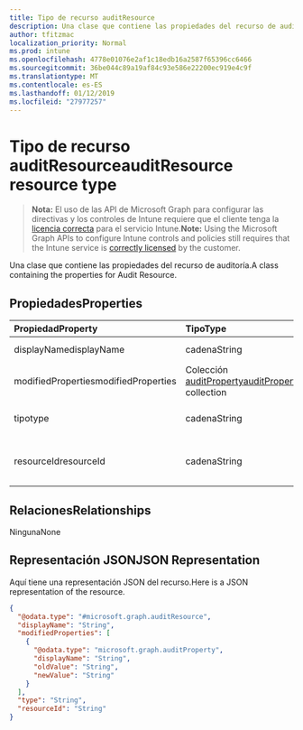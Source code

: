 ```yaml
---
title: Tipo de recurso auditResource
description: Una clase que contiene las propiedades del recurso de auditoría.
author: tfitzmac
localization_priority: Normal
ms.prod: intune
ms.openlocfilehash: 4778e01076e2af1c18edb16a2587f65396cc6466
ms.sourcegitcommit: 36be044c89a19af84c93e586e22200ec919e4c9f
ms.translationtype: MT
ms.contentlocale: es-ES
ms.lasthandoff: 01/12/2019
ms.locfileid: "27977257"
---
```

# <a name="auditresource-resource-type"></a><span data-ttu-id="229f1-103">Tipo de recurso auditResource</span><span class="sxs-lookup"><span data-stu-id="229f1-103">auditResource resource type</span></span>

> <span data-ttu-id="229f1-104">**Nota:** El uso de las API de Microsoft Graph para configurar las directivas y los controles de Intune requiere que el cliente tenga la [licencia correcta](https://go.microsoft.com/fwlink/?linkid=839381) para el servicio Intune.</span><span class="sxs-lookup"><span data-stu-id="229f1-104">**Note:** Using the Microsoft Graph APIs to configure Intune controls and policies still requires that the Intune service is [correctly licensed](https://go.microsoft.com/fwlink/?linkid=839381) by the customer.</span></span>

<span data-ttu-id="229f1-105">Una clase que contiene las propiedades del recurso de auditoría.</span><span class="sxs-lookup"><span data-stu-id="229f1-105">A class containing the properties for Audit Resource.</span></span>
## <a name="properties"></a><span data-ttu-id="229f1-106">Propiedades</span><span class="sxs-lookup"><span data-stu-id="229f1-106">Properties</span></span>
|<span data-ttu-id="229f1-107">Propiedad</span><span class="sxs-lookup"><span data-stu-id="229f1-107">Property</span></span>|<span data-ttu-id="229f1-108">Tipo</span><span class="sxs-lookup"><span data-stu-id="229f1-108">Type</span></span>|<span data-ttu-id="229f1-109">Descripción</span><span class="sxs-lookup"><span data-stu-id="229f1-109">Description</span></span>|
|:---|:---|:---|
|<span data-ttu-id="229f1-110">displayName</span><span class="sxs-lookup"><span data-stu-id="229f1-110">displayName</span></span>|<span data-ttu-id="229f1-111">cadena</span><span class="sxs-lookup"><span data-stu-id="229f1-111">String</span></span>|<span data-ttu-id="229f1-112">Nombre para mostrar.</span><span class="sxs-lookup"><span data-stu-id="229f1-112">Display name.</span></span>|
|<span data-ttu-id="229f1-113">modifiedProperties</span><span class="sxs-lookup"><span data-stu-id="229f1-113">modifiedProperties</span></span>|<span data-ttu-id="229f1-114">Colección [auditProperty](../resources/intune-auditing-auditproperty.md)</span><span class="sxs-lookup"><span data-stu-id="229f1-114">[auditProperty](../resources/intune-auditing-auditproperty.md) collection</span></span>|<span data-ttu-id="229f1-115">Lista de propiedades modificadas.</span><span class="sxs-lookup"><span data-stu-id="229f1-115">List of modified properties.</span></span>|
|<span data-ttu-id="229f1-116">tipo</span><span class="sxs-lookup"><span data-stu-id="229f1-116">type</span></span>|<span data-ttu-id="229f1-117">cadena</span><span class="sxs-lookup"><span data-stu-id="229f1-117">String</span></span>|<span data-ttu-id="229f1-118">Tipo del recurso de auditoría.</span><span class="sxs-lookup"><span data-stu-id="229f1-118">Audit resource's type.</span></span>|
|<span data-ttu-id="229f1-119">resourceId</span><span class="sxs-lookup"><span data-stu-id="229f1-119">resourceId</span></span>|<span data-ttu-id="229f1-120">cadena</span><span class="sxs-lookup"><span data-stu-id="229f1-120">String</span></span>|<span data-ttu-id="229f1-121">Identificador del recurso de auditoría.</span><span class="sxs-lookup"><span data-stu-id="229f1-121">Audit resource's Id.</span></span>|

## <a name="relationships"></a><span data-ttu-id="229f1-122">Relaciones</span><span class="sxs-lookup"><span data-stu-id="229f1-122">Relationships</span></span>
<span data-ttu-id="229f1-123">Ninguna</span><span class="sxs-lookup"><span data-stu-id="229f1-123">None</span></span>
## <a name="json-representation"></a><span data-ttu-id="229f1-124">Representación JSON</span><span class="sxs-lookup"><span data-stu-id="229f1-124">JSON Representation</span></span>
<span data-ttu-id="229f1-125">Aquí tiene una representación JSON del recurso.</span><span class="sxs-lookup"><span data-stu-id="229f1-125">Here is a JSON representation of the resource.</span></span>
<!-- {
  "blockType": "resource",
  "@odata.type": "microsoft.graph.auditResource"
}
-->
``` json
{
  "@odata.type": "#microsoft.graph.auditResource",
  "displayName": "String",
  "modifiedProperties": [
    {
      "@odata.type": "microsoft.graph.auditProperty",
      "displayName": "String",
      "oldValue": "String",
      "newValue": "String"
    }
  ],
  "type": "String",
  "resourceId": "String"
}
```



